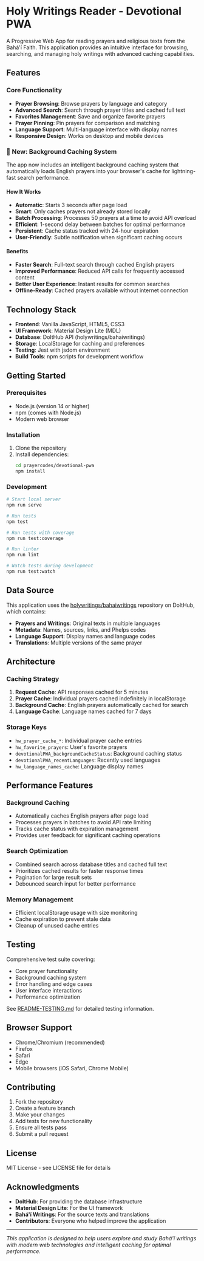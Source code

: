 # Holy Writings Reader - Devotional PWA

A Progressive Web App for reading prayers and religious texts from the Bahá'í Faith. This application provides an intuitive interface for browsing, searching, and managing holy writings with advanced caching capabilities.

## Features

### Core Functionality
- **Prayer Browsing**: Browse prayers by language and category
- **Advanced Search**: Search through prayer titles and cached full text
- **Favorites Management**: Save and organize favorite prayers
- **Prayer Pinning**: Pin prayers for comparison and matching
- **Language Support**: Multi-language interface with display names
- **Responsive Design**: Works on desktop and mobile devices

### 🌟 New: Background Caching System

The app now includes an intelligent background caching system that automatically loads English prayers into your browser's cache for lightning-fast search performance.

#### How It Works
- **Automatic**: Starts 3 seconds after page load
- **Smart**: Only caches prayers not already stored locally
- **Batch Processing**: Processes 50 prayers at a time to avoid API overload
- **Efficient**: 1-second delay between batches for optimal performance
- **Persistent**: Cache status tracked with 24-hour expiration
- **User-Friendly**: Subtle notification when significant caching occurs

#### Benefits
- **Faster Search**: Full-text search through cached English prayers
- **Improved Performance**: Reduced API calls for frequently accessed content
- **Better User Experience**: Instant results for common searches
- **Offline-Ready**: Cached prayers available without internet connection

## Technology Stack

- **Frontend**: Vanilla JavaScript, HTML5, CSS3
- **UI Framework**: Material Design Lite (MDL)
- **Database**: DoltHub API (holywritings/bahaiwritings)
- **Storage**: LocalStorage for caching and preferences
- **Testing**: Jest with jsdom environment
- **Build Tools**: npm scripts for development workflow

## Getting Started

### Prerequisites
- Node.js (version 14 or higher)
- npm (comes with Node.js)
- Modern web browser

### Installation
1. Clone the repository
2. Install dependencies:
   ```bash
   cd prayercodes/devotional-pwa
   npm install
   ```

### Development
```bash
# Start local server
npm run serve

# Run tests
npm test

# Run tests with coverage
npm run test:coverage

# Run linter
npm run lint

# Watch tests during development
npm run test:watch
```

## Data Source

This application uses the [holywritings/bahaiwritings](https://www.dolthub.com/repositories/holywritings/bahaiwritings) repository on DoltHub, which contains:

- **Prayers and Writings**: Original texts in multiple languages
- **Metadata**: Names, sources, links, and Phelps codes
- **Language Support**: Display names and language codes
- **Translations**: Multiple versions of the same prayer

## Architecture

### Caching Strategy
1. **Request Cache**: API responses cached for 5 minutes
2. **Prayer Cache**: Individual prayers cached indefinitely in localStorage
3. **Background Cache**: English prayers automatically cached for search
4. **Language Cache**: Language names cached for 7 days

### Storage Keys
- `hw_prayer_cache_*`: Individual prayer cache entries
- `hw_favorite_prayers`: User's favorite prayers
- `devotionalPWA_backgroundCacheStatus`: Background caching status
- `devotionalPWA_recentLanguages`: Recently used languages
- `hw_language_names_cache`: Language display names

## Performance Features

### Background Caching
- Automatically caches English prayers after page load
- Processes prayers in batches to avoid API rate limiting
- Tracks cache status with expiration management
- Provides user feedback for significant caching operations

### Search Optimization
- Combined search across database titles and cached full text
- Prioritizes cached results for faster response times
- Pagination for large result sets
- Debounced search input for better performance

### Memory Management
- Efficient localStorage usage with size monitoring
- Cache expiration to prevent stale data
- Cleanup of unused cache entries

## Testing

Comprehensive test suite covering:
- Core prayer functionality
- Background caching system
- Error handling and edge cases
- User interface interactions
- Performance optimization

See [README-TESTING.md](README-TESTING.md) for detailed testing information.

## Browser Support

- Chrome/Chromium (recommended)
- Firefox
- Safari
- Edge
- Mobile browsers (iOS Safari, Chrome Mobile)

## Contributing

1. Fork the repository
2. Create a feature branch
3. Make your changes
4. Add tests for new functionality
5. Ensure all tests pass
6. Submit a pull request

## License

MIT License - see LICENSE file for details

## Acknowledgments

- **DoltHub**: For providing the database infrastructure
- **Material Design Lite**: For the UI framework
- **Bahá'í Writings**: For the source texts and translations
- **Contributors**: Everyone who helped improve the application

---

*This application is designed to help users explore and study Bahá'í writings with modern web technologies and intelligent caching for optimal performance.*